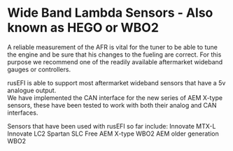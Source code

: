 # Wide Band Lambda Sensors - Also known as HEGO or WBO2 

A reliable measurement of the AFR is vital for the tuner to be able to tune the engine and be sure that his changes to the fueling are correct. For this purpose we recommend one of the readily available aftermarket wideband gauges or controllers. 

rusEFI is able to support most aftermarket wideband sensors that have a 5v analogue output.  
We have implemented the CAN interface for the new series of AEM X-type sensors, these have been tested to work with both their analog and CAN interfaces. 

Sensors that have been used with rusEFI so far include:
Innovate MTX-L
Innovate LC2 
Spartan SLC Free
AEM X-type WBO2 
AEM older generation WBO2 